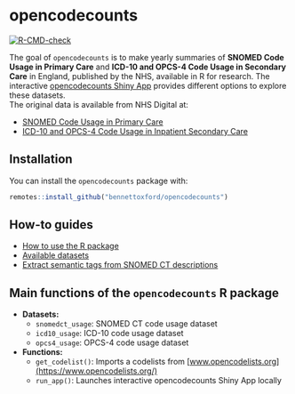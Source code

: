 
<!-- README.md is generated from README.Rmd. Please edit that file -->

# opencodecounts

<!-- badges: start -->

[![R-CMD-check](https://github.com/ebmdatalab/codeusage/actions/workflows/R-CMD-check.yaml/badge.svg)](https://github.com/ebmdatalab/codeusage/actions/workflows/R-CMD-check.yaml)

<!-- badges: end -->

The goal of `opencodecounts` is to make yearly summaries of **SNOMED
Code Usage in Primary Care** and **ICD-10 and OPCS-4 Code Usage in
Secondary Care** in England, published by the NHS, available in R for
research. The interactive [opencodecounts Shiny
App](https://bennettoxford.github.io/opencodecounts/articles/app.html)
provides different options to explore these datasets.  
The original data is available from NHS Digital at:

- [SNOMED Code Usage in Primary
  Care](https://digital.nhs.uk/data-and-information/publications/statistical/mi-snomed-code-usage-in-primary-care)
- [ICD-10 and OPCS-4 Code Usage in Inpatient Secondary
  Care](https://digital.nhs.uk/data-and-information/publications/statistical/hospital-admitted-patient-care-activity)

## Installation

You can install the `opencodecounts` package with:

``` r
remotes::install_github("bennettoxford/opencodecounts")
```

## How-to guides

- [How to use the R
  package](https://bennettoxford.github.io/opencodecounts/articles/how-to-use-R-pkg.html)
- [Available
  datasets](https://bennettoxford.github.io/opencodecounts/articles/available-datasets.html)
- [Extract semantic tags from SNOMED CT
  descriptions](https://bennettoxford.github.io/opencodecounts/articles/extract-snomedct-sem-tag.html)

## Main functions of the `opencodecounts` R package

- **Datasets:**
  - `snomedct_usage`: SNOMED CT code usage dataset
  - `icd10_usage`: ICD-10 code usage dataset
  - `opcs4_usage`: OPCS-4 code usage dataset
- **Functions:**
  - `get_codelist()`: Imports a codelists from
    [www.opencodelists.org](https://www.opencodelists.org/)
  - `run_app()`: Launches interactive opencodecounts Shiny App locally

